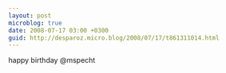 ```yaml
---
layout: post
microblog: true
date: 2008-07-17 03:00 +0300
guid: http://desparoz.micro.blog/2008/07/17/t861311014.html
---
```

happy birthday @mspecht
